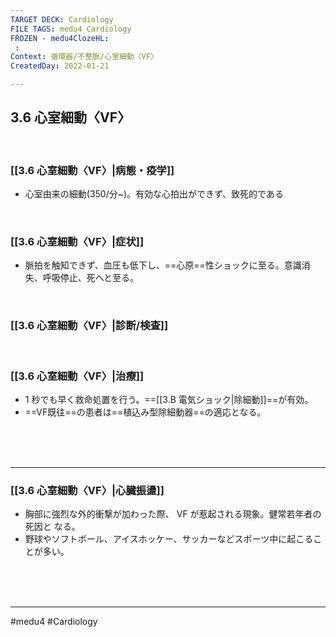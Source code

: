 ```yaml
---
TARGET DECK: Cardiology
FILE TAGS: medu4 Cardiology
FROZEN - medu4ClozeHL:
 : 
Context: 循環器/不整脈/心室細動〈VF〉
CreatedDay: 2022-01-21

---
```


## 3.6 心室細動〈VF〉

<br>

### [[3.6 心室細動〈VF〉|病態・疫学]]
* 心室由来の細動(350/分~)。有効な心拍出ができず、致死的である

<br>

### [[3.6 心室細動〈VF〉|症状]]
* 脈拍を触知できず、血圧も低下し、==心原==性ショックに至る。意識消失、呼吸停止、死へと至る。
<!--ID: 1643709296830-->


<br>

### [[3.6 心室細動〈VF〉|診断/検査]]


<br>

### [[3.6 心室細動〈VF〉|治療]]
* 1 秒でも早く救命処置を行う。==[[3.B 電気ショック|除細動]]==が有効。
* ==VF既往==の患者は==植込み型除細動器==の適応となる。
<!--ID: 1643709296837-->



<br><br><br>

---

### [[3.6 心室細動〈VF〉|心臓振盪]]
* 胸部に強烈な外的衝撃が加わった際、 VF が惹起される現象。健常若年者の死因と なる。
* 野球やソフトボール、アイスホッケー、サッカーなどスポーツ中に起こることが多い。
 



<br><br><br>

---

#medu4 #Cardiology